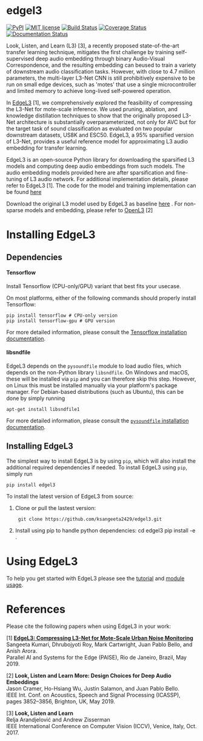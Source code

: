# edgel3


[![PyPI](https://img.shields.io/badge/python-2.7%2C%203.5%2C%203.6-blue.svg)](https://pypi.python.org/pypi/edgel3)
[![MIT license](https://img.shields.io/badge/License-MIT-blue.svg)](https://choosealicense.com/licenses/mit/)
[![Build Status](https://travis-ci.com/ksangeeta2429/edgel3.svg?branch=master)](https://travis-ci.com/ksangeeta2429/edgel3)
[![Coverage Status](https://coveralls.io/repos/github/ksangeeta2429/edgel3/badge.svg?branch=master)](https://coveralls.io/github/ksangeeta2429/edgel3?branch=master)
[![Documentation Status](https://readthedocs.org/projects/edgel3/badge/?version=latest)](https://edgel3.readthedocs.io/en/latest/?badge=latest)

Look, Listen, and Learn (L3) [3],  a  recently  proposed  state-of-the-art  transfer learning technique, mitigates the first challenge by training self-supervised deep audio embedding through binary Audio-Visual Correspondence,  and  the  resulting  embedding  can  beused to train a variety of downstream audio classification tasks. However, with close to 4.7 million parameters, the multi-layer L3-Net  CNN is still prohibitively expensive to be run on small edge devices, such as 'motes' that use a single microcontroller and limited memory to achieve long-lived self-powered operation. 

In [EdgeL3](https://github.com/ksangeeta2429/Publications/raw/master/EdgeL3_Compressing_L3_Net_for_Mote_Scale.pdf) [1], we comprehensively explored the feasibility of compressing the L3-Net for mote-scale inference. We used pruning, ablation, and knowledge distillation techniques to show that the originally proposed L3-Net architecture is substantially overparameterized, not  only for AVC but for the target task of sound classification as evaluated on two popular downstream datasets, US8K and ESC50. EdgeL3, a 95% sparsified version of L3-Net, provides a useful reference model for approximating L3 audio embedding for transfer learning.

EdgeL3 is an open-source Python library for downloading the sparsified L3 models and computing deep audio embeddings from such models. The audio embedding models provided here are after sparsification and fine-tuning of L3 audio network. For additional implementation details, please refer to EdgeL3 [1]. The code for the model and training implementation can be found [here](https://github.com/ksangeeta2429/l3embedding/tree/dcompression)

Download the original L3 model used by EdgeL3 as baseline [here](https://github.com/ksangeeta2429/l3embedding/raw/dcompression/models/cnn_l3_melspec2_recent/model_best_valid_accuracy.h5)
. For non-sparse models and embedding, please refer to [OpenL3](https://github.com/marl/openl3) [2]

# Installing EdgeL3

Dependencies
------------
#### Tensorflow
Install Tensorflow (CPU-only/GPU) variant that best fits your usecase.

On most platforms, either of the following commands should properly install Tensorflow:

    pip install tensorflow # CPU-only version
    pip install tensorflow-gpu # GPU version

For more detailed information, please consult the
[Tensorflow installation documentation](https://www.tensorflow.org/install/).

#### libsndfile
EdgeL3 depends on the `pysoundfile` module to load audio files, which depends on the non-Python library ``libsndfile``. On Windows and macOS, these will be installed via ``pip`` and you can therefore skip this step.
However, on Linux this must be installed manually via your platform's package manager.
For Debian-based distributions (such as Ubuntu), this can be done by simply running

    apt-get install libsndfile1

For more detailed information, please consult the
[`pysoundfile` installation documentation](https://pysoundfile.readthedocs.io/en/0.9.0/#installation>).


Installing EdgeL3
-----------------
The simplest way to install EdgeL3 is by using ``pip``, which will also install the additional required dependencies
if needed. To install EdgeL3 using ``pip``, simply run

    pip install edgel3

To install the latest version of EdgeL3 from source:

1. Clone or pull the lastest version:

        git clone https://github.com/ksangeeta2429/edgel3.git

2. Install using pip to handle python dependencies:
        cd edgel3
        pip install -e .

# Using EdgeL3

To help you get started with EdgeL3 please see the [tutorial](https://edgel3.readthedocs.io/en/latest/tutorial.html) and [module usage](https://edgel3.readthedocs.io/en/latest/edgel3.html).


# References

Please cite the following papers when using EdgeL3 in your work:

[1] **[EdgeL3: Compressing L3-Net for Mote-Scale Urban Noise Monitoring](https://github.com/ksangeeta2429/Publications/raw/master/EdgeL3_Compressing_L3_Net_for_Mote_Scale.pdf)** <br/>
Sangeeta Kumari, Dhrubojyoti Roy, Mark Cartwright, Juan Pablo Bello, and Anish Arora. </br>
Parallel AI and Systems for the Edge (PAISE), Rio de Janeiro, Brazil, May 2019.

[2] **Look, Listen and Learn More: Design Choices for Deep Audio Embeddings** <br/>
Jason Cramer, Ho-Hsiang Wu, Justin Salamon, and Juan Pablo Bello.<br/>
IEEE Int. Conf. on Acoustics, Speech and Signal Processing (ICASSP), pages 3852–3856, Brighton, UK, May 2019.

[3] **Look, Listen and Learn**<br/>
Relja Arandjelović and Andrew Zisserman<br/>
IEEE International Conference on Computer Vision (ICCV), Venice, Italy, Oct. 2017.
